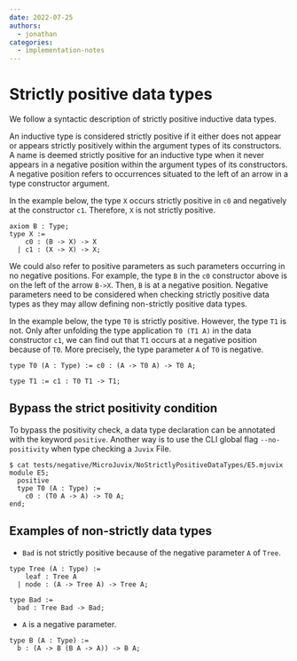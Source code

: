 ```yaml
---
date: 2022-07-25
authors: 
  - jonathan
categories:
  - implementation-notes
---
```


# Strictly positive data types

We follow a syntactic description of strictly positive inductive data types.

An inductive type is considered strictly positive if it either does not appear or appears strictly positively within the argument types of its constructors. A name is deemed strictly positive for an inductive type when it never appears in a negative position within the argument types of its constructors. A negative position refers to occurrences situated to the left of an arrow in a type constructor argument.

In the example below, the type `X` occurs strictly positive in `c0` and
negatively at the constructor `c1`. Therefore, `X` is not strictly
positive.

```juvix
axiom B : Type;
type X :=
    c0 : (B -> X) -> X
  | c1 : (X -> X) -> X;
```

We could also refer to positive parameters as such parameters occurring
in no negative positions. For example, the type `B` in the `c0`
constructor above is on the left of the arrow `B->X`. Then, `B` is at a
negative position. Negative parameters need to be considered when
checking strictly positive data types as they may allow defining
non-strictly positive data types.

In the example below, the type `T0` is strictly positive. However, the
type `T1` is not. Only after unfolding the type application `T0 (T1 A)`
in the data constructor `c1`, we can find out that `T1` occurs at a
negative position because of `T0`. More precisely, the type parameter
`A` of `T0` is negative.

```juvix
type T0 (A : Type) := c0 : (A -> T0 A) -> T0 A;

type T1 := c1 : T0 T1 -> T1;
```

## Bypass the strict positivity condition

To bypass the positivity check, a data type declaration can be annotated
with the keyword `positive`. Another way is to use the CLI global flag
`--no-positivity` when type checking a `Juvix` File.

```juvix
$ cat tests/negative/MicroJuvix/NoStrictlyPositiveDataTypes/E5.mjuvix
module E5;
  positive
  type T0 (A : Type) :=
    c0 : (T0 A -> A) -> T0 A;
end;
```

## Examples of non-strictly data types

- `Bad` is not strictly positive because of the negative parameter
  `A` of `Tree`.

```juvix
type Tree (A : Type) :=
    leaf : Tree A
  | node : (A -> Tree A) -> Tree A;

type Bad :=
  bad : Tree Bad -> Bad;
```

- `A` is a negative parameter.

```juvix
type B (A : Type) :=
  b : (A -> B (B A -> A)) -> B A;
```
